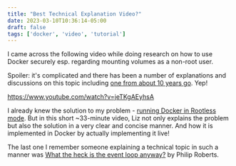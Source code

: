 ```yaml
---
title: "Best Technical Explanation Video?"
date: 2023-03-10T10:36:14-05:00
draft: false
tags: ['docker', 'video', 'tutorial']
---
```


I came across the following video while doing research on how to use Docker securely esp. regarding mounting volumes as a non-root user.

Spoiler: it's complicated and there has been a number of explanations and discussions on this topic including [one from about 10 years go](https://github.com/moby/moby/issues/2259). Yep! 
<!--more-->

https://www.youtube.com/watch?v=jeTKgAEyhsA

I already knew the solution to my problem - [running Docker in Rootless mode](https://docs.docker.com/engine/security/rootless/).
But in this short ~33-minute video, Liz not only explains the problem but also the solution in a very clear and concise manner.
And how it is implemented in Docker by actually implementing it live!

The last one I remember someone explaining a technical topic in such a manner was [What the heck is the event loop anyway?](https://www.youtube.com/watch?v=8aGhZQkoFbQ) by Philip Roberts.